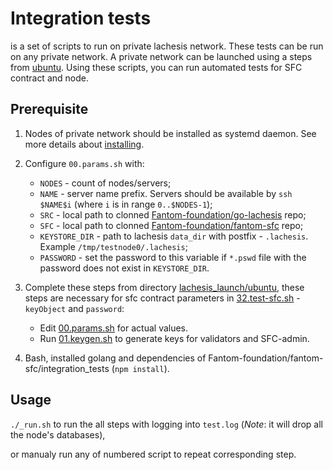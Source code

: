# Integration tests

is a set of scripts to run on private lachesis network.
These tests can be run on any private network. A private network can be launched using a steps from [ubuntu](../ubuntu/README.md).
Using these scripts, you can run automated tests for SFC contract and node.

## Prerequisite

1. Nodes of private network should be installed as systemd daemon. See more details about [installing](../ubuntu/02.install.sh).

2. Configure `00.params.sh` with:

    * `NODES` - count of nodes/servers;
    * `NAME` - server name prefix. Servers should be available by `ssh $NAME$i` (where `i` is in range `0..$NODES-1`);
    * `SRC` - local path to clonned [Fantom-foundation/go-lachesis](https://github.com/Fantom-foundation/go-lachesis) repo;
    * `SFC` - local path to clonned [Fantom-foundation/fantom-sfc](https://github.com/Fantom-foundation/fantom-sfc) repo;
    * `KEYSTORE_DIR` - path to lachesis `data_dir` with postfix - `.lachesis`. Example `/tmp/testnode0/.lachesis`;
    * `PASSWORD` - set the password to this variable if `*.pswd` file with the password does not exist in `KEYSTORE_DIR`.
3. Complete these steps from directory [lachesis_launch/ubuntu](../ubuntu), these steps are necessary for sfc contract parameters in [32.test-sfc.sh](./32.test-sfc.sh) - `keyObject` and `password`:
    * Edit [00.params.sh](../ubuntu/00.params.sh) for actual values.
    * Run [01.keygen.sh](../ubuntu/01.keygen.sh) to generate keys for validators and SFC-admin.
4. Bash, installed golang and dependencies of Fantom-foundation/fantom-sfc/integration_tests (`npm install`).


## Usage

`./_run.sh` to run the all steps with logging into `test.log` (*Note*: it will drop all the node's databases),

or manualy run any of numbered script to repeat corresponding step.
